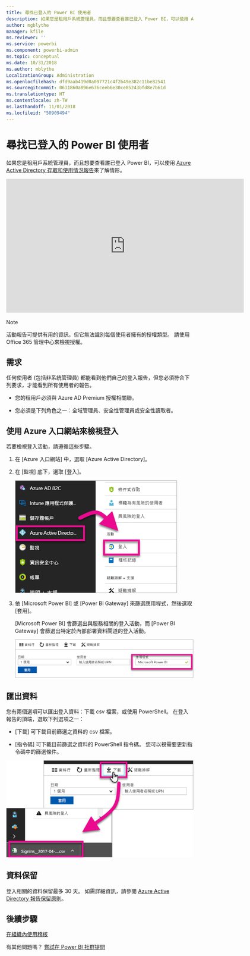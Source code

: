 ```yaml
---
title: 尋找已登入的 Power BI 使用者
description: 如果您是租用戶系統管理員，而且想要查看誰已登入 Power BI，可以使用 Azure Active Directory 存取和使用情況報告來了解情形。
author: mgblythe
manager: kfile
ms.reviewer: ''
ms.service: powerbi
ms.component: powerbi-admin
ms.topic: conceptual
ms.date: 10/31/2018
ms.author: mblythe
LocalizationGroup: Administration
ms.openlocfilehash: dfd9aab419d0a097721c4f2b49e382c11be82541
ms.sourcegitcommit: 0611860a896e636ceeb6e30ce85243bfd8e7b61d
ms.translationtype: HT
ms.contentlocale: zh-TW
ms.lasthandoff: 11/01/2018
ms.locfileid: "50909494"
---
```

# <a name="find-power-bi-users-that-have-signed-in"></a>尋找已登入的 Power BI 使用者

如果您是租用戶系統管理員，而且想要查看誰已登入 Power BI，可以使用 [Azure Active Directory 存取和使用情況報告](/azure/active-directory/reports-monitoring/concept-sign-ins)來了解情形。

<iframe width="640" height="360" src="https://www.youtube.com/embed/1AVgh9w9VM8?showinfo=0" frameborder="0" allowfullscreen></iframe>

> [!NOTE]
> 活動報告可提供有用的資訊，但它無法識別每個使用者擁有的授權類型。 請使用 Office 365 管理中心來檢視授權。

## <a name="requirements"></a>需求

任何使用者 (包括非系統管理員) 都能看到他們自己的登入報告，但您必須符合下列要求，才能看到所有使用者的報告。

* 您的租用戶必須與 Azure AD Premium 授權相關聯。

* 您必須是下列角色之一：全域管理員、安全性管理員或安全性讀取者。

## <a name="use-the-azure-portal-to-view-sign-ins"></a>使用 Azure 入口網站來檢視登入

若要檢視登入活動，請遵循這些步驟。

1. 在 [Azure 入口網站] 中，選取 [Azure Active Directory]。

1. 在 [監視] 底下，選取 [登入]。
   
    ![Azure AD 登入](media/service-admin-access-usage/azure-portal-sign-ins.png)

1. 依 [Microsoft Power BI] 或 [Power BI Gateway] 來篩選應用程式，然後選取 [套用]。

    [Microsoft Power BI] 會篩選出與服務相關的登入活動，而 [Power BI Gateway] 會篩選出特定於內部部署資料閘道的登入活動。
   
    ![篩選登入](media/service-admin-access-usage/sign-in-filter.png)

## <a name="export-the-data"></a>匯出資料

您有兩個選項可以匯出登入資料：下載 csv 檔案，或使用 PowerShell。 在登入報告的頂端，選取下列選項之一：

* [下載] 可下載目前篩選之資料的 csv 檔案。

* [指令碼] 可下載目前篩選之資料的 PowerShell 指令碼。 您可以視需要更新指令碼中的篩選條件。

![下載 csv 檔案或指令碼](media/service-admin-access-usage/download-sign-in-data-csv.png)

## <a name="data-retention"></a>資料保留

登入相關的資料保留最多 30 天。 如需詳細資訊，請參閱 [Azure Active Directory 報告保留原則](/azure/active-directory/reports-monitoring/reference-reports-data-retention)。

## <a name="next-steps"></a>後續步驟

[在組織內使用稽核](service-admin-auditing.md)

有其他問題嗎？ [嘗試在 Power BI 社群提問](https://community.powerbi.com/)

